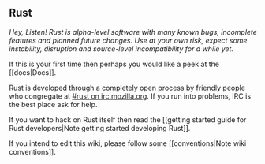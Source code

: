 ## Rust

*Hey, Listen! Rust is alpha-level software with many known bugs, incomplete features and planned future changes. Use at your own risk, expect some instability, disruption and source-level incompatibility for a while yet.*

If this is your first time then perhaps you would like a peek at the [[docs|Docs]].

Rust is developed through a completely open process by friendly people who congregate at [#rust on irc.mozilla.org][pound-rust]. If you run into problems, IRC is the best place ask for help.

If you want to hack on Rust itself then read the [[getting started guide for Rust developers|Note getting started developing Rust]].

If you intend to edit this wiki, please follow some [[conventions|Note wiki conventions]]. 

[pound-rust]: http://chat.mibbit.com/?server=irc.mozilla.org&channel=%23rust